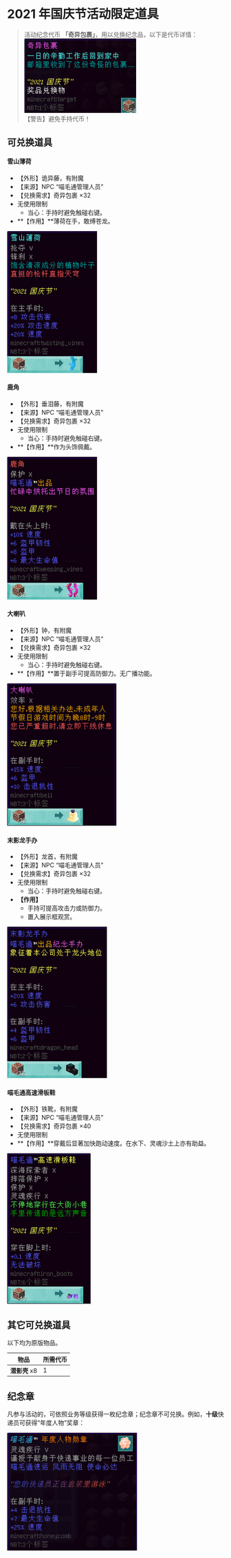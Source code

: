 # 2021 年国庆节活动限定道具

> 活动纪念代币 **「奇异包裹」**，用以兑换纪念品，以下是代币详情：  
![代币](../../../assets/images/items/activity-exclusive/2021/national-day/奇异包裹.png)  
【警告】避免手持代币！

## 可兑换道具

#### 雪山薄荷

- 【外形】诡异藤，有附魔
- 【来源】NPC “喵毛通管理人员”
- 【兑换需求】奇异包裹 ×32
- 无使用限制
  + 当心：手持时避免触碰右键。
- **【作用】**薄荷在手，敢缚苍龙。

![雪山薄荷](../../../assets/images/items/activity-exclusive/2021/national-day/雪山薄荷.png)


#### 鹿角

- 【外形】垂泪藤，有附魔
- 【来源】NPC “喵毛通管理人员”
- 【兑换需求】奇异包裹 ×32
- 无使用限制
  + 当心：手持时避免触碰右键。
- **【作用】**作为头饰佩戴。

![鹿角](../../../assets/images/items/activity-exclusive/2021/national-day/鹿角.png)


#### 大喇叭

- 【外形】钟，有附魔
- 【来源】NPC “喵毛通管理人员”
- 【兑换需求】奇异包裹 ×32
- 无使用限制
  + 当心：手持时避免触碰右键。
- **【作用】**置于副手可提高防御力。无广播功能。

![大喇叭](../../../assets/images/items/activity-exclusive/2021/national-day/大喇叭.png)


#### 末影龙手办

- 【外形】龙首，有附魔
- 【来源】NPC “喵毛通管理人员”
- 【兑换需求】奇异包裹 ×32
- 无使用限制
  + 当心：手持时避免触碰右键。
- **【作用】**
  + 手持可提高攻击力或防御力。
  + 置入展示框观赏。

![末影龙手办](../../../assets/images/items/activity-exclusive/2021/national-day/末影龙手办.png)


#### 喵毛通高速滑板鞋

- 【外形】铁靴，有附魔
- 【来源】NPC “喵毛通管理人员”
- 【兑换需求】奇异包裹 ×40
- 无使用限制
- **【作用】**穿戴后显著加快跑动速度。在水下、灵魂沙土上亦有助益。

![高速滑板鞋](../../../assets/images/items/activity-exclusive/2021/national-day/高速滑板鞋.png)

## 其它可兑换道具

以下均为原版物品。

|物品|所需代币|
|-|-|
| **潜影壳** x8 | 1 |

## 纪念章

凡参与活动的，可依照业务等级获得一枚纪念章；纪念章不可兑换。例如，**十级**快递员可获得“年度人物”奖章：

![纪念品LV10](../../../assets/images/items/activity-exclusive/2021/national-day/纪念品LV10.png)